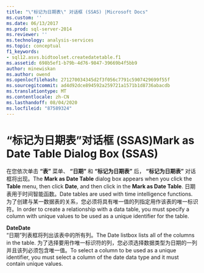 ```yaml
---
title: "\"标记为日期表\" 对话框 (SSAS) |Microsoft Docs"
ms.custom: ''
ms.date: 06/13/2017
ms.prod: sql-server-2014
ms.reviewer: ''
ms.technology: analysis-services
ms.topic: conceptual
f1_keywords:
- sql12.asvs.bidtoolset.createdatetable.f1
ms.assetid: 698b5ef1-b79b-4d76-9847-39669b4f5bb9
author: minewiskan
ms.author: owend
ms.openlocfilehash: 271270034345d2f3f056c7791c5907429699f55f
ms.sourcegitcommit: ad4d92dce894592a259721a1571b1d8736abacdb
ms.translationtype: MT
ms.contentlocale: zh-CN
ms.lasthandoff: 08/04/2020
ms.locfileid: "87589324"
---
```

# <a name="mark-as-date-table-dialog-box-ssas"></a><span data-ttu-id="02ec2-102">“标记为日期表”对话框 (SSAS)</span><span class="sxs-lookup"><span data-stu-id="02ec2-102">Mark as Date Table Dialog Box (SSAS)</span></span>
  <span data-ttu-id="02ec2-103">在您依次单击 **“表”** 菜单、 **“日期”** 和 **“标记为日期表”** 后， **“标记为日期表”** 对话框将出现。</span><span class="sxs-lookup"><span data-stu-id="02ec2-103">The **Mark as Date Table** dialog box appears when you click the **Table** menu, then click **Date**, and then click in the **Mark as Date Table**.</span></span> <span data-ttu-id="02ec2-104">日期表用于时间智能函数。</span><span class="sxs-lookup"><span data-stu-id="02ec2-104">Date tables are used with time intelligence functions.</span></span> <span data-ttu-id="02ec2-105">为了创建与某一数据表的关系，您必须将具有唯一值的列指定用作该表的唯一标识符。</span><span class="sxs-lookup"><span data-stu-id="02ec2-105">In order to create a relationship with a data table, you must specify a column with unique values to be used as a unique identifier for the table.</span></span>  
  
 <span data-ttu-id="02ec2-106">**Date**</span><span class="sxs-lookup"><span data-stu-id="02ec2-106">**Date**</span></span>  
 <span data-ttu-id="02ec2-107">“日期”列表框将列出该表中的所有列。</span><span class="sxs-lookup"><span data-stu-id="02ec2-107">The Date listbox lists all of the columns in the table.</span></span> <span data-ttu-id="02ec2-108">为了选择要用作唯一标识符的列，您必须选择数据类型为日期的一列并且该列必须包含唯一值。</span><span class="sxs-lookup"><span data-stu-id="02ec2-108">To select a column to be used as a unique identifier, you must select a column of the date data type and it must contain unique values.</span></span>  
  
  
